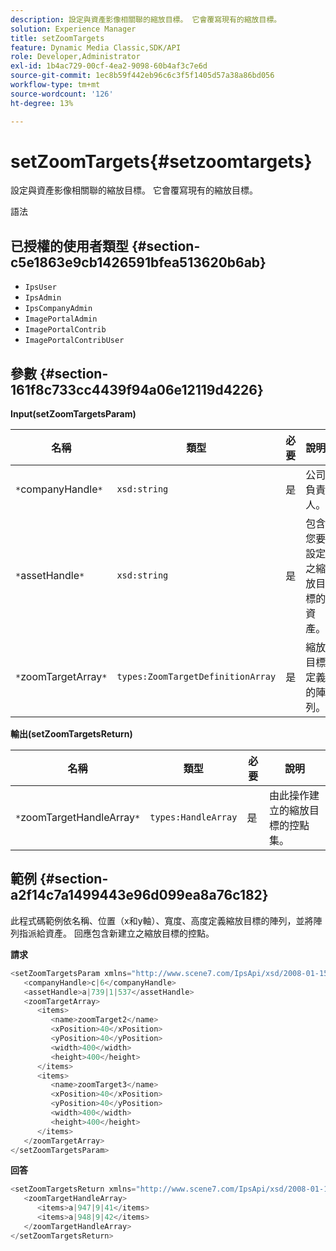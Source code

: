 ```yaml
---
description: 設定與資產影像相關聯的縮放目標。 它會覆寫現有的縮放目標。
solution: Experience Manager
title: setZoomTargets
feature: Dynamic Media Classic,SDK/API
role: Developer,Administrator
exl-id: 1b4ac729-00cf-4ea2-9098-60b4af3c7e6d
source-git-commit: 1ec8b59f442eb96c6c3f5f1405d57a38a86bd056
workflow-type: tm+mt
source-wordcount: '126'
ht-degree: 13%

---
```


# setZoomTargets{#setzoomtargets}

設定與資產影像相關聯的縮放目標。 它會覆寫現有的縮放目標。

語法

## 已授權的使用者類型 {#section-c5e1863e9cb1426591bfea513620b6ab}

* `IpsUser`
* `IpsAdmin`
* `IpsCompanyAdmin`
* `ImagePortalAdmin`
* `ImagePortalContrib`
* `ImagePortalContribUser`

## 參數 {#section-161f8c733cc4439f94a06e12119d4226}

**Input(setZoomTargetsParam)**

| 名稱 | 類型 | 必要 | 說明 |
|---|---|---|---|
| `*`companyHandle`*` | `xsd:string` | 是 | 公司負責人。 |
| `*`assetHandle`*` | `xsd:string` | 是 | 包含您要設定之縮放目標的資產。 |
| `*`zoomTargetArray`*` | `types:ZoomTargetDefinitionArray` | 是 | 縮放目標定義的陣列。 |

**輸出(setZoomTargetsReturn)**

| 名稱 | 類型 | 必要 | 說明 |
|---|---|---|---|
| `*`zoomTargetHandleArray`*` | `types:HandleArray` | 是 | 由此操作建立的縮放目標的控點集。 |

## 範例 {#section-a2f14c7a1499443e96d099ea8a76c182}

此程式碼範例依名稱、位置（x和y軸）、寬度、高度定義縮放目標的陣列，並將陣列指派給資產。 回應包含新建立之縮放目標的控點。

**請求**

```java
<setZoomTargetsParam xmlns="http://www.scene7.com/IpsApi/xsd/2008-01-15">
   <companyHandle>c|6</companyHandle>
   <assetHandle>a|739|1|537</assetHandle>
   <zoomTargetArray>
      <items>
         <name>zoomTarget2</name>
         <xPosition>40</xPosition>
         <yPosition>40</yPosition>
         <width>400</width>
         <height>400</height>
      </items>
      <items>
         <name>zoomTarget3</name>
         <xPosition>40</xPosition>
         <yPosition>40</yPosition>
         <width>400</width>
         <height>400</height>
      </items>
   </zoomTargetArray>
</setZoomTargetsParam>
```

**回答**

```java
<setZoomTargetsReturn xmlns="http://www.scene7.com/IpsApi/xsd/2008-01-15">
   <zoomTargetHandleArray>
      <items>a|947|9|41</items>
      <items>a|948|9|42</items>
   </zoomTargetHandleArray>
</setZoomTargetsReturn>
```
